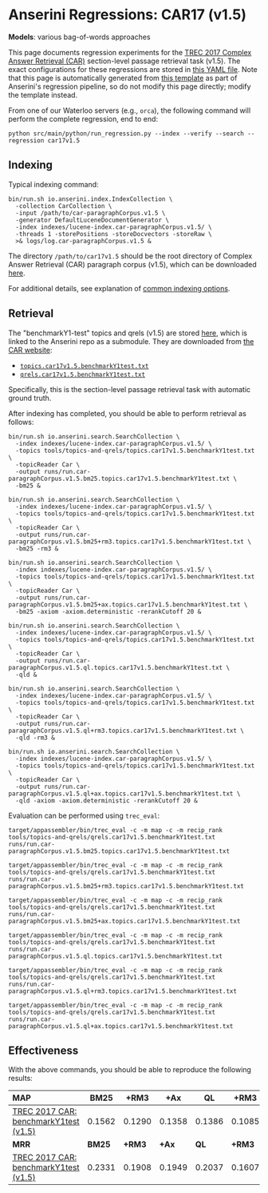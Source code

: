# Anserini Regressions: CAR17 (v1.5)

**Models**: various bag-of-words approaches

This page documents regression experiments for the [TREC 2017 Complex Answer Retrieval (CAR)](http://trec-car.cs.unh.edu/) section-level passage retrieval task (v1.5).
The exact configurations for these regressions are stored in [this YAML file](../../src/main/resources/regression/car17v1.5.yaml).
Note that this page is automatically generated from [this template](../../src/main/resources/docgen/templates/car17v1.5.template) as part of Anserini's regression pipeline, so do not modify this page directly; modify the template instead.

From one of our Waterloo servers (e.g., `orca`), the following command will perform the complete regression, end to end:

```
python src/main/python/run_regression.py --index --verify --search --regression car17v1.5
```

## Indexing

Typical indexing command:

```
bin/run.sh io.anserini.index.IndexCollection \
  -collection CarCollection \
  -input /path/to/car-paragraphCorpus.v1.5 \
  -generator DefaultLuceneDocumentGenerator \
  -index indexes/lucene-index.car-paragraphCorpus.v1.5/ \
  -threads 1 -storePositions -storeDocvectors -storeRaw \
  >& logs/log.car-paragraphCorpus.v1.5 &
```

The directory `/path/to/car17v1.5` should be the root directory of Complex Answer Retrieval (CAR) paragraph corpus (v1.5), which can be downloaded [here](http://trec-car.cs.unh.edu/datareleases/).

For additional details, see explanation of [common indexing options](../../docs/common-indexing-options.md).

## Retrieval

The "benchmarkY1-test" topics and qrels (v1.5) are stored [here](https://github.com/castorini/anserini-tools/tree/master/topics-and-qrels), which is linked to the Anserini repo as a submodule.
They are downloaded from [the CAR website](http://trec-car.cs.unh.edu/datareleases/):

+ [`topics.car17v1.5.benchmarkY1test.txt`](https://github.com/castorini/anserini-tools/tree/master/topics-and-qrels/topics.car17v1.5.benchmarkY1test.txt)
+ [`qrels.car17v1.5.benchmarkY1test.txt`](https://github.com/castorini/anserini-tools/tree/master/topics-and-qrels/qrels.car17v1.5.benchmarkY1test.txt)

Specifically, this is the section-level passage retrieval task with automatic ground truth.

After indexing has completed, you should be able to perform retrieval as follows:

```
bin/run.sh io.anserini.search.SearchCollection \
  -index indexes/lucene-index.car-paragraphCorpus.v1.5/ \
  -topics tools/topics-and-qrels/topics.car17v1.5.benchmarkY1test.txt \
  -topicReader Car \
  -output runs/run.car-paragraphCorpus.v1.5.bm25.topics.car17v1.5.benchmarkY1test.txt \
  -bm25 &

bin/run.sh io.anserini.search.SearchCollection \
  -index indexes/lucene-index.car-paragraphCorpus.v1.5/ \
  -topics tools/topics-and-qrels/topics.car17v1.5.benchmarkY1test.txt \
  -topicReader Car \
  -output runs/run.car-paragraphCorpus.v1.5.bm25+rm3.topics.car17v1.5.benchmarkY1test.txt \
  -bm25 -rm3 &

bin/run.sh io.anserini.search.SearchCollection \
  -index indexes/lucene-index.car-paragraphCorpus.v1.5/ \
  -topics tools/topics-and-qrels/topics.car17v1.5.benchmarkY1test.txt \
  -topicReader Car \
  -output runs/run.car-paragraphCorpus.v1.5.bm25+ax.topics.car17v1.5.benchmarkY1test.txt \
  -bm25 -axiom -axiom.deterministic -rerankCutoff 20 &

bin/run.sh io.anserini.search.SearchCollection \
  -index indexes/lucene-index.car-paragraphCorpus.v1.5/ \
  -topics tools/topics-and-qrels/topics.car17v1.5.benchmarkY1test.txt \
  -topicReader Car \
  -output runs/run.car-paragraphCorpus.v1.5.ql.topics.car17v1.5.benchmarkY1test.txt \
  -qld &

bin/run.sh io.anserini.search.SearchCollection \
  -index indexes/lucene-index.car-paragraphCorpus.v1.5/ \
  -topics tools/topics-and-qrels/topics.car17v1.5.benchmarkY1test.txt \
  -topicReader Car \
  -output runs/run.car-paragraphCorpus.v1.5.ql+rm3.topics.car17v1.5.benchmarkY1test.txt \
  -qld -rm3 &

bin/run.sh io.anserini.search.SearchCollection \
  -index indexes/lucene-index.car-paragraphCorpus.v1.5/ \
  -topics tools/topics-and-qrels/topics.car17v1.5.benchmarkY1test.txt \
  -topicReader Car \
  -output runs/run.car-paragraphCorpus.v1.5.ql+ax.topics.car17v1.5.benchmarkY1test.txt \
  -qld -axiom -axiom.deterministic -rerankCutoff 20 &
```

Evaluation can be performed using `trec_eval`:

```
target/appassembler/bin/trec_eval -c -m map -c -m recip_rank tools/topics-and-qrels/qrels.car17v1.5.benchmarkY1test.txt runs/run.car-paragraphCorpus.v1.5.bm25.topics.car17v1.5.benchmarkY1test.txt

target/appassembler/bin/trec_eval -c -m map -c -m recip_rank tools/topics-and-qrels/qrels.car17v1.5.benchmarkY1test.txt runs/run.car-paragraphCorpus.v1.5.bm25+rm3.topics.car17v1.5.benchmarkY1test.txt

target/appassembler/bin/trec_eval -c -m map -c -m recip_rank tools/topics-and-qrels/qrels.car17v1.5.benchmarkY1test.txt runs/run.car-paragraphCorpus.v1.5.bm25+ax.topics.car17v1.5.benchmarkY1test.txt

target/appassembler/bin/trec_eval -c -m map -c -m recip_rank tools/topics-and-qrels/qrels.car17v1.5.benchmarkY1test.txt runs/run.car-paragraphCorpus.v1.5.ql.topics.car17v1.5.benchmarkY1test.txt

target/appassembler/bin/trec_eval -c -m map -c -m recip_rank tools/topics-and-qrels/qrels.car17v1.5.benchmarkY1test.txt runs/run.car-paragraphCorpus.v1.5.ql+rm3.topics.car17v1.5.benchmarkY1test.txt

target/appassembler/bin/trec_eval -c -m map -c -m recip_rank tools/topics-and-qrels/qrels.car17v1.5.benchmarkY1test.txt runs/run.car-paragraphCorpus.v1.5.ql+ax.topics.car17v1.5.benchmarkY1test.txt
```

## Effectiveness

With the above commands, you should be able to reproduce the following results:

| **MAP**                                                                                                      | **BM25**  | **+RM3**  | **+Ax**   | **QL**    | **+RM3**  | **+Ax**   |
|:-------------------------------------------------------------------------------------------------------------|-----------|-----------|-----------|-----------|-----------|-----------|
| [TREC 2017 CAR: benchmarkY1test (v1.5)](https://github.com/castorini/anserini-tools/tree/master/topics-and-qrels/topics.car17v1.5.benchmarkY1test.txt/)| 0.1562    | 0.1290    | 0.1358    | 0.1386    | 0.1085    | 0.1048    |
| **MRR**                                                                                                      | **BM25**  | **+RM3**  | **+Ax**   | **QL**    | **+RM3**  | **+Ax**   |
| [TREC 2017 CAR: benchmarkY1test (v1.5)](https://github.com/castorini/anserini-tools/tree/master/topics-and-qrels/topics.car17v1.5.benchmarkY1test.txt/)| 0.2331    | 0.1908    | 0.1949    | 0.2037    | 0.1607    | 0.1524    |

